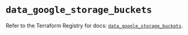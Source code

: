 # `data_google_storage_buckets`

Refer to the Terraform Registry for docs: [`data_google_storage_buckets`](https://registry.terraform.io/providers/hashicorp/google-beta/6.36.0/docs/data-sources/google_storage_buckets).
